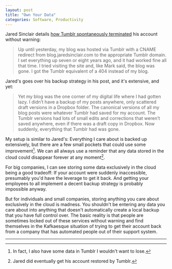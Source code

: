 ```yaml
---
layout: post
title: "Own Your Data"
categories: Software, Productivity
---
```


Jared Sinclair details [how Tumblr spontaneously terminated](https://jaredsinclair.com/2019/04/07/jekyll-and-hyde.html) his account without warning:

> Up until yesterday, my blog was hosted via Tumblr with a CNAME redirect from blog.jaredsinclair.com to the appropriate Tumblr domain. I set everything up seven or eight years ago, and it had worked fine all that time. I tried visiting the site and, like Mark said, the blog was gone. I got the Tumblr equivalent of a 404 instead of my blog.

Jared's goes over his backup strategy in his post, and it's extensive, and yet:

> Yet my blog was the one corner of my digital life where I had gotten lazy. I didn’t have a backup of my posts anywhere, only scattered draft versions in a Dropbox folder. The canonical versions of all my blog posts were whatever Tumblr had saved for my account. The Tumblr versions had lots of small edits and corrections that weren’t saved anywhere, even if there was a draft copy in Dropbox. Now suddenly, everything that Tumblr had was gone.

My setup is similar to Jared's: Everything I care about is backed up extensively, but there are a few small pockets that could use some improvement[^tumblr]. We can all always use a reminder that any data stored in the cloud could disappear forever at any moment[^data].

For big companies, I can see storing some data exclusively in the cloud being a good tradeoff: If your account were suddenly inaccessible, presumably you'd have the leverage to get it back. And getting your employees to all implement a decent backup strategy is probably impossible anyway.

But for individuals and small companies, storing anything you care about exclusively in the cloud is madness. You shouldn't be entering any data you care about into anything that doesn't automatically create a local backup that you have full control over. The basic reality is that people are sometimes locked out of these services without warning and find themselves in the Kafkaesque situation of trying to get their account back from a company that has automated people out of their support system.

* * *

[^tumblr]: In fact, I also have some data in Tumblr I wouldn't want to lose.

[^data]: Jared did eventually get his account restored by Tumblr.